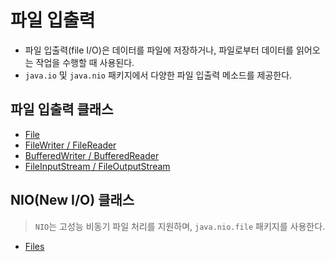 # 파일 입출력

- 파일 입출력(file I/O)은 데이터를 파일에 저장하거나, 파일로부터 데이터를 읽어오는 작업을 수행할 때 사용된다.
- `java.io` 및 `java.nio` 패키지에서 다양한 파일 입출력 메소드를 제공한다.

## 파일 입출력 클래스

- [File](./file_io/file.md)
- [FileWriter / FileReader](./file_io/filewriter_filereader.md)
- [BufferedWriter / BufferedReader](./file_io/bufferedwriter_bufferedreader.md)
- [FileInputStream / FileOutputStream](./file_io/fileinputstream_fileoutputstream.md)

## NIO(New I/O) 클래스

> `NIO`는 고성능 비동기 파일 처리를 지원하며, `java.nio.file` 패키지를 사용한다.

- [Files](./file_io/files.md)
